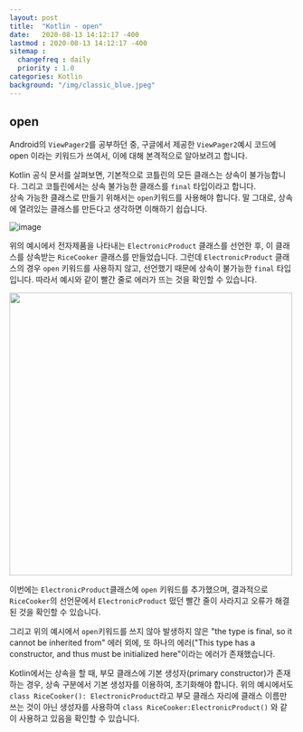 ```yaml
---
layout: post
title:  "Kotlin - open"
date:   2020-08-13 14:12:17 -400
lastmod : 2020-08-13 14:12:17 -400
sitemap :
  changefreq : daily
  priority : 1.0
categories: Kotlin
background: "/img/classic_blue.jpeg"
---
```


## open
Android의 `ViewPager2`를 공부하던 중, 구글에서 제공한 `ViewPager2`예시 코드에 open 이라는 키워드가 쓰여서, 이에 대해 본격적으로 알아보려고 합니다.  

Kotlin 공식 문서를 살펴보면, 기본적으로 코틀린의 모든 클래스는 상속이 불가능합니다. 그리고 코틀린에서는 상속 불가능한 클래스를 `final` 타입이라고 합니다.  
상속 가능한 클래스로 만들기 위해서는 `open`키워드를 사용해야 합니다. 말 그대로, 상속에 열려있는 클래스를 만든다고 생각하면 이해하기 쉽습니다.  

![image](https://user-images.githubusercontent.com/57262833/90097538-1fa26200-dd71-11ea-9ee2-854848d96f03.png)

위의 예시에서 전자제품을 나타내는 `ElectronicProduct` 클래스를 선언한 후, 이 클래스를 상속받는 `RiceCooker` 클래스를 만들었습니다. 그런데 `ElectronicProduct` 클래스의 경우 `open` 키워드를 사용하지 않고, 선언했기 때문에 상속이 불가능한 `final` 타입입니다. 따라서 예시와 같이 빨간 줄로 에러가 뜨는 것을 확인할 수 있습니다.  

<img src=https://user-images.githubusercontent.com/57262833/90097693-86c01680-dd71-11ea-9dd3-e8bc987932b8.png width=500px>

이번에는 `ElectronicProduct`클래스에 `open` 키워드를 추가했으며, 결과적으로 `RiceCooker`의 선언문에서 `ElectronicProduct` 떴던 빨간 줄이 사라지고 오류가 해결된 것을 확인할 수 있습니다.  


그리고 위의 예시에서 `open`키워드를 쓰지 않아 발생하지 않은 "the type is final, so it cannot be inherited from" 에러 외에, 또 하나의 에러("This type has a constructor, and thus must be initialized here"이라는 에러가 존재했습니다.  

Kotlin에서는 상속을 할 때, 부모 클래스에 기본 생성자(primary constructor)가 존재하는 경우, 상속 구분에서 기본 생성자를 이용하여, 초기화해야 합니다. 위의 예시에서도 `class RiceCooker(): ElectronicProduct`라고 부모 클래스 자리에 클래스 이름만 쓰는 것이 아닌 생성자를 사용하여 `class RiceCooker:ElectronicProduct()` 와 같이 사용하고 있음을 확인할 수 있습니다.  

<br/>
<br/>
